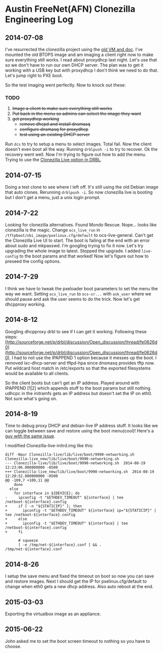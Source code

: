 # Austin FreeNet(AFN) Clonezilla Engineering Log

## 2014-07-08

I've resurrected the clonezilla project using the [old VM and
doc](https://drive.google.com/#folders/0B9PvuYOYLXoTb3NYZ21kZ212Nkk).
I've mounted the old BTOPS image and am imaging a client right now to
make sure everything still works.  I read about proxydhcp last night.
Let's use that so we don't have to run our own DHCP server.  The plan
was to get it working with a USB key but with proxydhcp I don't think
we need to do that.  Let's jump right to PXE boot.

So the test imaging went perfectly. Now to knock out these:

### TODO

   1. <del>Image a client to make sure everything still works</del>
   1. <del>Put back in the menu so admins can select the image they want</del>
   1. <del>get proxydhcp working</del>
      * <del>remove dhcpd and install dnsmasq</del>
      * <del>configure dnsmasq for proxydhcp</del>
      * <del>test using an existing DHCP server</del>

Run `dcs` to try to setup a menu to select images.  Total fail.  Now the client
doesn't even boot all the way.  Running `drblpush -i` to try to recover.  Ok the
recovery went well.  Now I'm trying to figure out how to add the menu.  Trying
to use the [Clonezilla Live option in
DRBL](http://clonezilla.org/clonezilla-SE/use_clonezilla_live_in_drbl.php).


## 2014-07-15

Doing a test clone to see where I left off.  It's still using the old Debian
image that auto clones.  Rerunning `drblpush -i`.  So now clonezilla live is
booting but I don't get a menu, just a unix login prompt.

## 2014-7-22

Looking for clonezilla alternatives.  Found Mondo Rescue.
Nope... looks like clonezilla is the magic.  Change `ocs_live_run` in
`/tftpboot/nbi_image/pxelinux.cfg/default` to ocs-live-general.  Can't get the
Clonezilla Live UI to start.  The boot is failing at the end with an error about
sudo and mkpasswd.  I'm googling trying to fix it now.  Let's try upgrading the
whole image to latest.  Stopped the upgrade.  I added `live-config` to the boot
params and that worked!  Now let's figure out how to preseed the config options.

## 2014-7-29

I think we have to tweak the pxeloader boot parameters to set the menu
the way we want.  Setting `ocs_live_run` to `ocs-sr...` with `ask_user` where
we should pause and ask the user seems to do the trick.  Now let's get dhcpproxy
working.

## 2014-8-12

Googling dhcpproxy drbl to see if I can get it working.  Following these steps:
[http://sourceforge.net/p/drbl/discussion/Open_discussion/thread/fe0626d0](http://sourceforge.net/p/drbl/discussion/Open_discussion/thread/fe0626d0).  I had
to not use the IPAPPEND 1 option because it messes up the boot.  I removed
isc-dhcp-server and tftpd-hpa since dnsmasq provides tftp now.  Put wildcard
host match in /etc/exports so that the exported filesystems would be
available to all clients.

So the client boots but can't get an IP address.  Played around with IPAPPEND
[1|2] which appends stuff to the boot params but still nothing.  udhcpc in the
initramfs gets an IP address but doesn't set the IP on eth0.  Not sure what's
going on.

## 2014-8-19

Time to debug proxy DHCP and debian-live IP address stuff.
It looks like we can toggle between save and restore
using the boot menu(cool)!  Here's a [guy with the same
issue](https://lists.debian.org/debian-live/2012/04/msg00032.html).

I modified Clonezilla-live-initrd.img like this:

    diff -Naur Clonezilla-live/lib/live/boot/9990-networking.sh Clonezilla-live_new/lib/live/boot/9990-networking.sh
    --- Clonezilla-live/lib/live/boot/9990-networking.sh  2014-08-19 12:23:06.000000000 -0500
    +++ Clonezilla-live_new/lib/live/boot/9990-networking.sh  2014-08-19 12:20:52.000000000 -0500
    @@ -109,7 +109,11 @@
        done
      else
        for interface in ${DEVICE}; do
    -     ipconfig -t "$ETHDEV_TIMEOUT" ${interface} | tee /netboot-${interface}.config
    +     if [ -n "${STATICIP}" ]; then
    +       ipconfig -t "$ETHDEV_TIMEOUT" ${interface} ip="${STATICIP}" | tee /netboot-${interface}.config
    +     else
    +       ipconfig -t "$ETHDEV_TIMEOUT" ${interface} | tee /netboot-${interface}.config
    +     fi
    
          # squeeze
          [ -e /tmp/net-${interface}.conf ] && . /tmp/net-${interface}.conf

## 2014-8-26

I setup the save menu and fixed the timeout on boot so now you can save and
restore images.  Next I should get the IP for pxelinux.cfg/default to change
when eth0 gets a new dhcp address.  Also auto reboot at the end.

## 2015-03-03

Exporting the virtualbox image as an appliance.

## 2015-06-22

John asked me to set the boot screen timeout to nothing so you have to choose.
